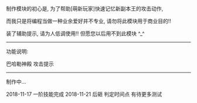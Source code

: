 制作模块的初心是, 为了帮助[萌新玩家]快速记忆新副本王的攻击动作,

而我只是将编程当做一种业余爱好并不专业, 请勿将此模块用于商业目的!!

装了辅助提示, 请为人低调使用!! 但愿您以后用不到此模块 ^_^

------------------------------

功能说明:

巴哈勒神殿 攻击提示

------------------------------

制作中...

2018-11-17 一阶技能完成
2018-11-21 后砸 判定时间点 有待更多测试
